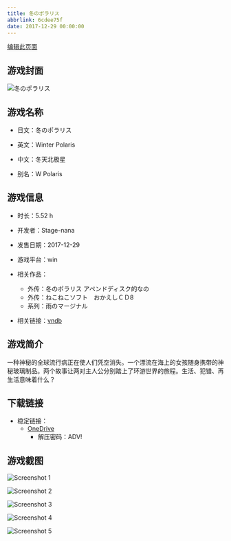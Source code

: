 ```yaml
---
title: 冬のポラリス
abbrlink: 6cdee75f
date: 2017-12-29 00:00:00
---
```

[编辑此页面](https://github.com/ACG-3/ADV3-source/blob/main/source/_posts/games/%E5%86%AC%E3%81%AE%E3%83%9D%E3%83%A9%E3%83%AA%E3%82%B9.md)

## 游戏封面

![冬のポラリス](https://pan.timero.xyz/d/onedrive/img_lib_001/%E5%86%AC%E3%81%AE%E3%83%9D%E3%83%A9%E3%83%AA%E3%82%B9_cover.avif)


## 游戏名称

- 日文：冬のポラリス
- 英文：Winter Polaris
- 中文：冬天北极星

- 别名：W Polaris


## 游戏信息

- 时长：5.52 h
- 开发者：Stage-nana
- 发售日期：2017-12-29
- 游戏平台：win
- 相关作品：
   - 外传：冬のポラリス アペンドディスク的なの
   - 外传：ねこねこソフト　おかえしＣＤ8
   - 系列：雨のマージナル

- 相关链接：[vndb](https://vndb.org/v24209)


## 游戏简介

一种神秘的全球流行病正在使人们凭空消失。一个漂流在海上的女孩随身携带的神秘玻璃制品。两个故事让两对主人公分别踏上了环游世界的旅程。生活、犯错、再生活意味着什么？




## 下载链接

- 稳定链接：
    - [OneDrive](https://pan.timero.xyz/onedrive/adv_lib_001/%E5%86%AC%E3%81%AE%E3%83%9D%E3%83%A9%E3%83%AA%E3%82%B9)
        - 解压密码：ADV!



## 游戏截图


![Screenshot 1](https://pan.timero.xyz/d/onedrive/img_lib_001/%E5%86%AC%E3%81%AE%E3%83%9D%E3%83%A9%E3%83%AA%E3%82%B9_Screenshot_1.avif)

![Screenshot 2](https://pan.timero.xyz/d/onedrive/img_lib_001/%E5%86%AC%E3%81%AE%E3%83%9D%E3%83%A9%E3%83%AA%E3%82%B9_Screenshot_2.avif)

![Screenshot 3](https://pan.timero.xyz/d/onedrive/img_lib_001/%E5%86%AC%E3%81%AE%E3%83%9D%E3%83%A9%E3%83%AA%E3%82%B9_Screenshot_3.avif)

![Screenshot 4](https://pan.timero.xyz/d/onedrive/img_lib_001/%E5%86%AC%E3%81%AE%E3%83%9D%E3%83%A9%E3%83%AA%E3%82%B9_Screenshot_4.avif)

![Screenshot 5](https://pan.timero.xyz/d/onedrive/img_lib_001/%E5%86%AC%E3%81%AE%E3%83%9D%E3%83%A9%E3%83%AA%E3%82%B9_Screenshot_5.avif)

